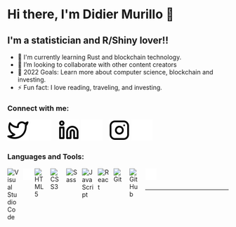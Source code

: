 # Hi there, I'm Didier Murillo 👋 

## I'm a statistician and R/Shiny lover!!

- 🌱 I'm currently learning Rust and blockchain technology.
- 👯 I’m looking to collaborate with other content creators
- 🥅 2022 Goals: Learn more about computer science, blockchain and investing.
- ⚡ Fun fact: I love reading, traveling, and investing.

### Connect with me:

[![website](./img/twitter-light.svg)](https://twitter.com/elconde0787#gh-light-mode-only)
[![website](./img/twitter-dark.svg)](https://twitter.com/elconde0787#gh-dark-mode-only)
&nbsp;&nbsp;
[![website](./img/linkedin-light.svg)](https://www.linkedin.com/in/damurillof/#gh-light-mode-only)
[![website](./img/linkedin-dark.svg)](https://www.linkedin.com/in/damurillof/#gh-dark-mode-only)
&nbsp;&nbsp;
[![website](./img/instagram-light.svg)](https://www.instagram.com/jackmystery_/#gh-light-mode-only)
[![website](./img/instagram-dark.svg)](https://www.instagram.com/jackmystery_/#gh-dark-mode-only)

### Languages and Tools:

<img align="left" alt="Visual Studio Code" width="26px" src="https://cdn.jsdelivr.net/gh/devicons/devicon/icons/vscode/vscode-original.svg" style="padding-right:10px;" />
<img align="left" alt="Terminal" width="26px" src="./img/terminal-dark.svg" />

<img align="left" alt="HTML5" width="26px" src="https://cdn.jsdelivr.net/gh/devicons/devicon/icons/html5/html5-original.svg" style="padding-right:10px;" />
<img align="left" alt="CSS3" width="26px" src="https://cdn.jsdelivr.net/gh/devicons/devicon/icons/css3/css3-original.svg" style="padding-right:10px;" />
<img align="left" alt="Sass" width="26px" src="https://cdn.jsdelivr.net/gh/devicons/devicon/icons/sass/sass-original.svg" style="padding-right:10px;" />
<img align="left" alt="JavaScript" width="26px" src="https://cdn.jsdelivr.net/gh/devicons/devicon/icons/javascript/javascript-original.svg" style="padding-right:10px;" />
<img align="left" alt="React" width="26px" src="https://cdn.jsdelivr.net/gh/devicons/devicon/icons/react/react-original.svg" style="padding-right:10px;" />

<img align="left" alt="Git" width="26px" src="https://cdn.jsdelivr.net/gh/devicons/devicon/icons/git/git-original.svg" style="padding-right:10px;" />
<img align="left" alt="GitHub" width="26px" src="https://user-images.githubusercontent.com/3369400/139447912-e0f43f33-6d9f-45f8-be46-2df5bbc91289.png" style="padding-right:10px;" />

<img align="left" alt="Terminal" width="26px" src="./img/terminal-dark.svg" />

<br />
<br />

---
